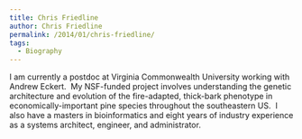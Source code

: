 ```yaml
---
title: Chris Friedline
author: Chris Friedline
permalink: /2014/01/chris-friedline/
tags:
  - Biography
---
```

I am currently a postdoc at Virginia Commonwealth University working with Andrew Eckert.  My NSF-funded project involves understanding the genetic architecture and evolution of the fire-adapted, thick-bark phenotype in economically-important pine species throughout the southeastern US.  I also have a masters in bioinformatics and eight years of industry experience as a systems architect, engineer, and administrator.
